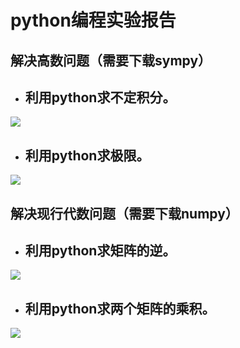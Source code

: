 # python编程实验报告

## 解决高数问题（需要下载sympy）

* ## 利用python求不定积分。

![](http://ww1.sinaimg.cn/large/68e27fddgy1fxexe4ug4wj20st05naaj.jpg)

* ## 利用python求极限。

![](http://ww1.sinaimg.cn/large/68e27fddgy1fxexms7ea4j20x907iq3h.jpg)

## 解决现行代数问题（需要下载numpy）

* ## 利用python求矩阵的逆。

![](http://ww1.sinaimg.cn/large/68e27fddgy1fxexs8x8csj20nx080aab.jpg)

* ## 利用python求两个矩阵的乘积。

![](http://ww1.sinaimg.cn/large/68e27fddgy1fxexvvqt73j20f306u74g.jpg)
